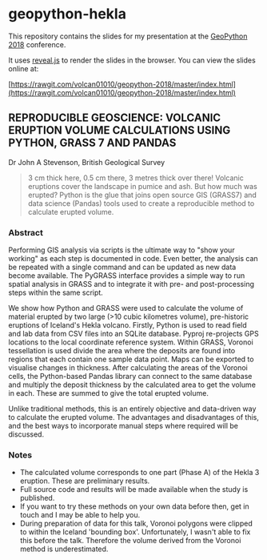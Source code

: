 # geopython-hekla

This repository contains the slides for my presentation at the [GeoPython
2018](http://2018.geopython.net) conference.

It uses [reveal.js](https://github.com/hakimel/reveal.js) to render the slides
in the browser.  You can view the slides online at:

[https://rawgit.com/volcan01010/geopython-2018/master/index.html](https://rawgit.com/volcan01010/geopython-2018/master/index.html)


## REPRODUCIBLE GEOSCIENCE: VOLCANIC ERUPTION VOLUME CALCULATIONS USING PYTHON, GRASS 7 AND PANDAS

Dr John A Stevenson, British Geological Survey

> 3 cm thick here, 0.5 cm there, 3 metres thick over there! Volcanic eruptions
> cover the landscape in pumice and ash. But how much was erupted? Python is
> the glue that joins open source GIS (GRASS7) and data science (Pandas) tools
> used to create a reproducible method to calculate erupted volume.


### Abstract

Performing GIS analysis via scripts is the ultimate way to "show your working"
as each step is documented in code. Even better, the analysis can be repeated
with a single command and can be updated as new data become available. The
PyGRASS interface provides a simple way to run spatial analysis in GRASS and to
integrate it with pre- and post-processing steps within the same script.

We show how Python and GRASS were used to calculate the volume of material
erupted by two large (>10 cubic kilometres volume), pre-historic eruptions of
Iceland's Hekla volcano. Firstly, Python is used to read field and lab data
from CSV files into an SQLite database. Pyproj re-projects GPS locations to the
local coordinate reference system. Within GRASS, Voronoi tessellation is used
divide the area where the deposits are found into regions that each contain one
sample data point. Maps can be exported to visualise changes in thickness.
After calculating the areas of the Voronoi cells, the Python-based Pandas
library can connect to the same database and multiply the deposit thickness
by the calculated area to get the volume in each. These are summed to
give the total erupted volume.

Unlike traditional methods, this is an entirely objective and data-driven way
to calculate the erupted volume. The advantages and disadvantages of this, and
the best ways to incorporate manual steps where required will be discussed.


### Notes

+ The calculated volume corresponds to one part (Phase A) of the Hekla
  3 eruption.  These are preliminary results.
+ Full source code and results will be made available when the study is
  published.
+ If you want to try these methods on your own data before then, get in touch
  and I may be able to help you.
+ During preparation of data for this talk, Voronoi polygons were clipped to
  within the Iceland 'bounding box'.  Unfortunately, I wasn't able to fix this
before the talk.  Therefore the volume derived from the Voronoi method is
underestimated.
